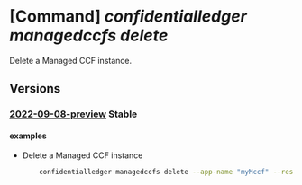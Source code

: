 # [Command] _confidentialledger managedccfs delete_

Delete a Managed CCF instance.

## Versions

### [2022-09-08-preview](/Resources/mgmt-plane/L3N1YnNjcmlwdGlvbnMve30vcmVzb3VyY2Vncm91cHMve30vcHJvdmlkZXJzL21pY3Jvc29mdC5jb25maWRlbnRpYWxsZWRnZXIvbWFuYWdlZGNjZnMve30=/2022-09-08-preview.xml) **Stable**

<!-- mgmt-plane /subscriptions/{}/resourcegroups/{}/providers/microsoft.confidentialledger/managedccfs/{} 2022-09-08-preview -->

#### examples

- Delete a Managed CCF instance
    ```bash
        confidentialledger managedccfs delete --app-name "myMccf" --resource-group "myResourceGroup" --subscription <subscription-id>
    ```
